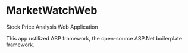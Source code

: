 # MarketWatchWeb
Stock Price Analysis Web Application

This app ustilized ABP framework, the open-source ASP.Net boilerplate framework. 
